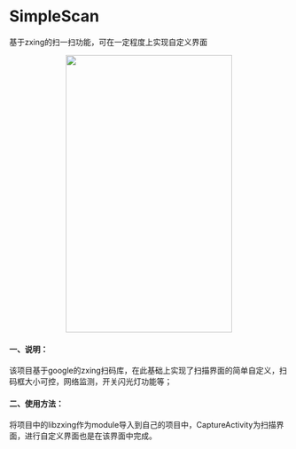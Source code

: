 # SimpleScan
基于zxing的扫一扫功能，可在一定程度上实现自定义界面


<div align=center>
<img src="https://github.com/shixiangyu/SimpleScan/blob/master/screenshots/911A19DEFEEBD3479F97A66C76DE4268.jpg" width="300" height="500" align=center />
</div> 



#### 一、说明：

该项目基于google的zxing扫码库，在此基础上实现了扫描界面的简单自定义，扫码框大小可控，网络监测，开关闪光灯功能等；


#### 二、使用方法：

将项目中的libzxing作为module导入到自己的项目中，CaptureActivity为扫描界面，进行自定义界面也是在该界面中完成。

